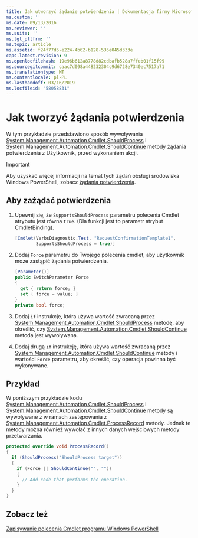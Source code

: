 ```yaml
---
title: Jak utworzyć żądanie potwierdzenia | Dokumentacja firmy Microsoft
ms.custom: ''
ms.date: 09/13/2016
ms.reviewer: ''
ms.suite: ''
ms.tgt_pltfrm: ''
ms.topic: article
ms.assetid: f24f77d5-e224-4b62-b128-535e045d333e
caps.latest.revision: 9
ms.openlocfilehash: 19e96b612a8778d82cdbafb528a7ffeb01f15f99
ms.sourcegitcommit: caac7d098a448232304c9d6728e7340ec7517a71
ms.translationtype: MT
ms.contentlocale: pl-PL
ms.lasthandoff: 03/16/2019
ms.locfileid: "58058831"
---
```

# <a name="how-to-request-confirmations"></a>Jak tworzyć żądania potwierdzenia

W tym przykładzie przedstawiono sposób wywoływania [System.Management.Automation.Cmdlet.ShouldProcess](/dotnet/api/System.Management.Automation.Cmdlet.ShouldProcess) i [System.Management.Automation.Cmdlet.ShouldContinue](/dotnet/api/System.Management.Automation.Cmdlet.ShouldContinue) metody żądania potwierdzenia z Użytkownik, przed wykonaniem akcji.

> [!IMPORTANT]
> Aby uzyskać więcej informacji na temat tych żądań obsługi środowiska Windows PowerShell, zobacz [żądania potwierdzenia](./requesting-confirmation-from-cmdlets.md).

## <a name="to-request-confirmation"></a>Aby zażądać potwierdzenia

1. Upewnij się, że `SupportsShouldProcess` parametru polecenia Cmdlet atrybutu jest równa `true`. (Dla funkcji jest to parametr atrybut CmdletBinding).

    ```csharp
    [Cmdlet(VerbsDiagnostic.Test, "RequestConfirmationTemplate1",
            SupportsShouldProcess = true)]
    ```

2. Dodaj `Force` parametru do Twojego polecenia cmdlet, aby użytkownik może zastąpić żądania potwierdzenia.

    ```csharp
    [Parameter()]
    public SwitchParameter Force
    {
      get { return force; }
      set { force = value; }
    }
    private bool force;
    ```

3. Dodaj `if` instrukcję, która używa wartość zwracaną przez [System.Management.Automation.Cmdlet.ShouldProcess](/dotnet/api/System.Management.Automation.Cmdlet.ShouldProcess) metodę, aby określić, czy [System.Management.Automation.Cmdlet.ShouldContinue](/dotnet/api/System.Management.Automation.Cmdlet.ShouldContinue) metoda jest wywoływana.

4. Dodaj drugą `if` instrukcję, która używa wartość zwracaną przez [System.Management.Automation.Cmdlet.ShouldContinue](/dotnet/api/System.Management.Automation.Cmdlet.ShouldContinue) metody i wartości `Force` parametru, aby określić, czy operacja powinna być wykonywane.

## <a name="example"></a>Przykład

W poniższym przykładzie kodu [System.Management.Automation.Cmdlet.ShouldProcess](/dotnet/api/System.Management.Automation.Cmdlet.ShouldProcess) i [System.Management.Automation.Cmdlet.ShouldContinue](/dotnet/api/System.Management.Automation.Cmdlet.ShouldContinue) metody są wywoływane z w ramach zastępowania z [System.Management.Automation.Cmdlet.ProcessRecord](/dotnet/api/System.Management.Automation.Cmdlet.ProcessRecord) metody. Jednak te metody można również wywołać z innych danych wejściowych metody przetwarzania.

```csharp
protected override void ProcessRecord()
{
  if (ShouldProcess("ShouldProcess target"))
  {
    if (Force || ShouldContinue("", ""))
    {
      // Add code that performs the operation.
    }
  }
}
```

## <a name="see-also"></a>Zobacz też

[Zapisywanie polecenia Cmdlet programu Windows PowerShell](./writing-a-windows-powershell-cmdlet.md)
